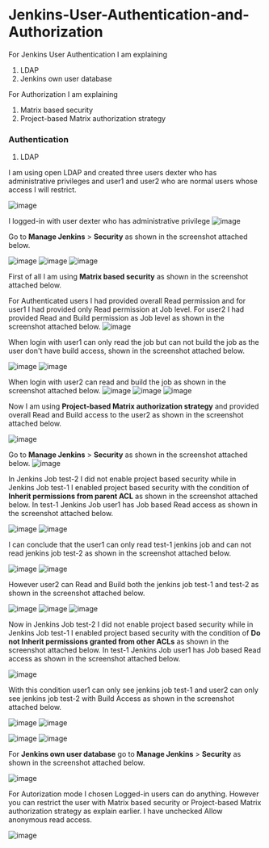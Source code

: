 # Jenkins-User-Authentication-and-Authorization

For Jenkins User Authentication I am explaining
1. LDAP
2. Jenkins own user database

For Authorization I am explaining 
1. Matrix based security
2. Project-based Matrix authorization strategy

### Authentication
1. LDAP

I am using open LDAP and created three users dexter who has administrative privileges and user1 and user2 who are normal users whose access I will restrict.

![image](https://github.com/user-attachments/assets/cfda0bc5-87c8-49bf-bfa9-6f3a9525abcd)

I logged-in with user dexter who has administrative privilege
![image](https://github.com/user-attachments/assets/1f1d80ba-f768-4aca-8e72-7caaf70b3f16)

Go to **Manage Jenkins** > **Security** as shown in the screenshot attached below.

![image](https://github.com/user-attachments/assets/f8c5c7d1-c99a-4d52-9a30-abac8d68b72b)
![image](https://github.com/user-attachments/assets/815dd49b-0f33-4de4-a16e-18b535d242a6)
![image](https://github.com/user-attachments/assets/24a3500e-1331-41bb-875c-d46538f26963)

First of all I am using **Matrix based security** as shown in the screenshot attached below.

For Authenticated users I had provided overall Read permission and for user1 I had provided only Read permission at Job level. For user2 I had provided Read and Build permission as Job level as shown in the screenshot attached below.
![image](https://github.com/user-attachments/assets/d4e10973-1944-490e-b1cd-eedb56864282)

When login with user1 can only read the job but can not build the job as the user don't have build access, shown in the screenshot attached below.

![image](https://github.com/user-attachments/assets/241b9697-c20d-45ef-82b9-91d1ec4838d2)
![image](https://github.com/user-attachments/assets/eb9fe1f2-1417-42e0-bb65-40b35e839f73)

When login with user2 can read and build the job as shown in the screenshot attached below.
![image](https://github.com/user-attachments/assets/4c5729b7-452a-4181-b46a-3b719b118147)
![image](https://github.com/user-attachments/assets/dade448a-0b9f-47eb-b4a2-80049e19d286)
![image](https://github.com/user-attachments/assets/e25660ee-f3d3-4c71-acd0-c01f2c43e500)

Now I am using **Project-based Matrix authorization strategy** and provided overall Read and Build access to the user2 as shown in the screenshot attached below.

![image](https://github.com/user-attachments/assets/32490025-1090-4fab-bd56-78d3080fda36)

Go to **Manage Jenkins** > **Security** as shown in the screenshot attached below.
![image](https://github.com/user-attachments/assets/9bf5faad-6127-4e08-bfb5-289b5be5fe3e)

In Jenkins Job test-2 I did not enable project based security while in Jenkins Job test-1 I enabled project based security with the condition of **Inherit permissions from parent ACL** as shown in the screenshot attached below. In test-1 Jenkins Job user1 has Job based Read access as shown in the screenshot attached below.

![image](https://github.com/user-attachments/assets/0209f806-da96-47e7-8ed2-f75a99769db3)
![image](https://github.com/user-attachments/assets/b2fdec5c-967e-4691-ac9d-63eafb379175)

I can conclude that the user1 can only read test-1 jenkins job and can not read jenkins job test-2 as shown in the screenshot attached below.

![image](https://github.com/user-attachments/assets/b9ec95c3-5330-40f8-aed7-7db83edd559e)
![image](https://github.com/user-attachments/assets/bf9baf8f-1049-47c4-b49c-471f325e0105)

However user2 can Read and Build both the jenkins job test-1 and test-2 as shown in the screenshot attached below.

![image](https://github.com/user-attachments/assets/61e0d417-5e1c-45e6-b4ab-613d570db8eb)
![image](https://github.com/user-attachments/assets/6ba6512d-63af-4ba3-9797-a479e3a9f478)
![image](https://github.com/user-attachments/assets/3431610f-c056-4d2e-b27c-ce78f716365d)

Now in Jenkins Job test-2 I did not enable project based security while in Jenkins Job test-1 I enabled project based security with the condition of **Do not Inherit permissions granted from other ACLs** as shown in the screenshot attached below. In test-1 Jenkins Job user1 has Job based Read access as shown in the screenshot attached below.

![image](https://github.com/user-attachments/assets/f9b219dd-339d-4078-93b4-d2ee78b51ceb)

With this condition user1 can only see jenkins job test-1 and user2 can only see jenkins job test-2 with Build Access as shown in the screenshot attached below.

![image](https://github.com/user-attachments/assets/6b32845b-8e20-4559-97b2-3c0aff3a78f9)
![image](https://github.com/user-attachments/assets/f1bd2f91-7ee0-49e6-8042-d5c72e18e5b7)

![image](https://github.com/user-attachments/assets/1045b148-760b-4912-a160-657795872c07)
![image](https://github.com/user-attachments/assets/64c5e631-053d-4188-84b1-0a685f297b67)

For **Jenkins own user database** go to **Manage Jenkins** > **Security** as shown in the screenshot attached below.

![image](https://github.com/user-attachments/assets/9638320f-c35e-45e3-899b-f9cbcdaa53df)

For Autorization mode I chosen Logged-in users can do anything. However you can restrict the user with Matrix based security or Project-based Matrix authorization strategy as explain earlier. I have unchecked Allow anonymous read access.

![image](https://github.com/user-attachments/assets/6ac1a575-4aa1-46aa-9a2f-800d17a95087)

